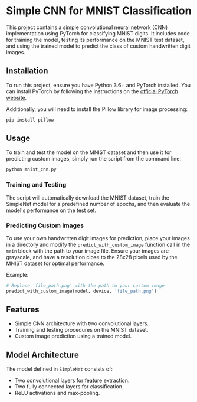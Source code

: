 # Simple CNN for MNIST Classification

This project contains a simple convolutional neural network (CNN) implementation using PyTorch for classifying MNIST
digits. It includes code for training the model, testing its performance on the MNIST test dataset, and using the
trained model to predict the class of custom handwritten digit images.

## Installation

To run this project, ensure you have Python 3.6+ and PyTorch installed. You can install PyTorch by following the
instructions on the [official PyTorch website](https://pytorch.org/get-started/locally/).

Additionally, you will need to install the Pillow library for image processing:

```bash
pip install pillow
```

## Usage

To train and test the model on the MNIST dataset and then use it for predicting custom images, simply run the script
from the command line:

```bash
python mnist_cnn.py
```

### Training and Testing

The script will automatically download the MNIST dataset, train the SimpleNet model for a predefined number of epochs,
and then evaluate the model's performance on the test set.

### Predicting Custom Images

To use your own handwritten digit images for prediction, place your images in a directory and modify
the `predict_with_custom_image` function call in the `main` block with the path to your image file. Ensure your images
are grayscale, and have a resolution close to the 28x28 pixels used by the MNIST dataset for optimal performance.

Example:

```python
# Replace 'file_path.png' with the path to your custom image
predict_with_custom_image(model, device, 'file_path.png')
```

## Features

- Simple CNN architecture with two convolutional layers.
- Training and testing procedures on the MNIST dataset.
- Custom image prediction using a trained model.

## Model Architecture

The model defined in `SimpleNet` consists of:

- Two convolutional layers for feature extraction.
- Two fully connected layers for classification.
- ReLU activations and max-pooling.


